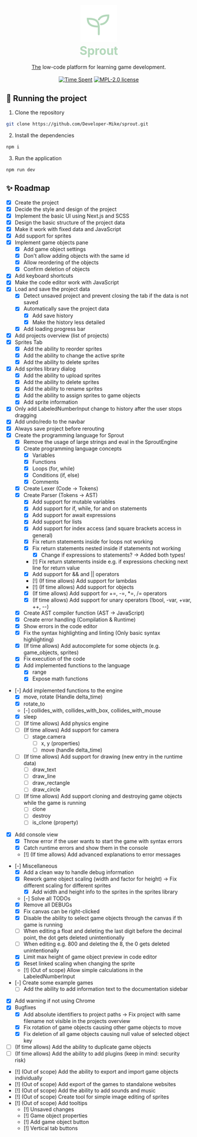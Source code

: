 <h3 align="center">
    <img alt="Logo" src="./public/sprout.svg" width="100">
    <br/>
    <font color="#b4d8bb" size="6em">Sprout</font>
</h3>

<p align="center">
    <u>The</u> low-code platform for learning game development.
    <br/><br/>
    <a href="#"><img src="https://img.shields.io/endpoint?url=https://wakapi.dev/api/compat/shields/v1/Developer-Mike/interval:all_time/project:sprout&label=Time%20Spent&style=for-the-badge&colorA=191f19&colorB=b4d8bb" alt="Time Spent"></a>
    <a href="./LICENSE"><img src="https://img.shields.io/static/v1.svg?label=License&message=MPL-2.0&style=for-the-badge&colorA=191f19&colorB=b4d8bb" alt="MPL-2.0 license"/></a>
</p>

## 🚀 Running the project
1. Clone the repository
```bash
git clone https://github.com/Developer-Mike/sprout.git
```
2. Install the dependencies
```bash
npm i
```
3. Run the application
```bash
npm run dev
```

## ✨ Roadmap
- [x] Create the project
- [x] Decide the style and design of the project
- [x] Implement the basic UI using Next.js and SCSS
- [x] Design the basic structure of the project data
- [x] Make it work with fixed data and JavaScript
- [x] Add support for sprites
- [x] Implement game objects pane
  - [x] Add game object settings
  - [x] Don't allow adding objects with the same id
  - [x] Allow reordering of the objects
  - [x] Confirm deletion of objects
- [x] Add keyboard shortcuts
- [x] Make the code editor work with JavaScript
- [x] Load and save the project data
  - [x] Detect unsaved project and prevent closing the tab if the data is not saved
  - [x] Automatically save the project data
    - [x] Add save history
    - [x] Make the history less detailed
  - [x] Add loading progress bar
- [x] Add projects overview (list of projects)
- [x] Sprites Tab
  - [x] Add the ability to reorder sprites
  - [x] Add the ability to change the active sprite
  - [x] Add the ability to delete sprites
- [x] Add sprites library dialog
  - [x] Add the ability to upload sprites
  - [x] Add the ability to delete sprites
  - [x] Add the ability to rename sprites
  - [x] Add the ability to assign sprites to game objects
  - [x] Add sprite information
- [x] Only add LabeledNumberInput change to history after the user stops dragging
- [x] Add undo/redo to the navbar
- [x] Always save project before rerouting
- [x] Create the programming language for Sprout
  - [x] Remove the usage of large strings and eval in the SproutEngine
  - [x] Create programming language concepts
    - [x] Variables
    - [x] Functions
    - [x] Loops (for, while)
    - [x] Conditions (if, else)
    - [x] Comments
  - [x] Create Lexer (Code -> Tokens)
  - [x] Create Parser (Tokens -> AST)
    - [x] Add support for mutable variables
    - [x] Add support for if, while, for and on statements
    - [x] Add support for await expressions
    - [x] Add support for lists
    - [x] Add support for index access (and square brackets access in general)
    - [x] Fix return statements inside for loops not working
    - [x] Fix return statements nested inside if statements not working
      - [x] Change if expressions to statements? -> Added both types!
    - [!] Fix return statements inside e.g. if expressions checking next line for return value
    - [x] Add support for && and || operators
    - [!] (If time allows) Add support for lambdas
    - [!] (If time allows) Add support for objects
    - [x] (If time allows) Add support for +=, -=, *=, /= operators
    - [x] (If time allows) Add support for unary operators (!bool, -var, +var, ++, --)
  - [x] Create AST compiler function (AST -> JavaScript)
  - [x] Create error handling (Compilation & Runtime)
  - [x] Show errors in the code editor
  - [x] Fix the syntax highlighting and linting (Only basic syntax highlighting)
  - [x] (If time allows) Add autocomplete for some objects (e.g. game_objects, sprites)
  - [x] Fix execution of the code
  - [x] Add implemented functions to the language
    - [x] range
    - [x] Expose math functions
- [-] Add implemented functions to the engine
  - [x] move, rotate (Handle delta_time)
  - [x] rotate_to
  - [-] collides_with, collides_with_box, collides_with_mouse
  - [x] sleep
  - [ ] (If time allows) Add physics engine
  - [ ] (If time allows) Add support for camera
    - [ ] stage.camera
      - [ ] x, y (properties)
      - [ ] move (handle delta_time)
  - [ ] (If time allows) Add support for drawing (new entry in the runtime data)
    - [ ] draw_text
    - [ ] draw_line
    - [ ] draw_rectangle
    - [ ] draw_circle
  - [ ] (If time allows) Add support cloning and destroying game objects while the game is running
    - [ ] clone
    - [ ] destroy
    - [ ] is_clone (property)
- [x] Add console view
  - [x] Throw error if the user wants to start the game with syntax errors
  - [x] Catch runtime errors and show them in the console
  - [!] (If time allows) Add advanced explanations to error messages
- [-] Miscellaneous
  - [x] Add a clean way to handle debug information
  - [x] Rework game object scaling (width and factor for height) -> Fix different scaling for different sprites
    - [x] Add width and height info to the sprites in the sprites library
  - [-] Solve all TODOs
  - [x] Remove all DEBUGs
  - [x] Fix canvas can be right-clicked
  - [x] Disable the ability to select game objects through the canvas if th game is running
  - [ ] When editing a float and deleting the last digit before the decimal point, the dot gets deleted unintentionally
  - [ ] When editing e.g. 800 and deleting the 8, the 0 gets deleted unintentionally
  - [x] Limit max height of game object preview in code editor
  - [x] Reset linked scaling when changing the sprite
  - [!] (Out of scope) Allow simple calculations in the LabeledNumberInput
- [-] Create some example games
  - [ ] Add the ability to add information text to the documentation sidebar
- [x] Add warning if not using Chrome
- [x] Bugfixes
  - [x] Add absolute identifiers to project paths -> Fix project with same filename not visible in the projects overview
  - [x] Fix rotation of game objects causing other game objects to move
  - [x] Fix deletion of all game objects causing null value of selected object key
- [ ] (If time allows) Add the ability to duplicate game objects
- [ ] (If time allows) Add the ability to add plugins (keep in mind: security risk)
- [!] (Out of scope) Add the ability to export and import game objects individually
- [!] (Out of scope) Add export of the games to standalone websites
- [!] (Out of scope) Add the ability to add sounds and music
- [!] (Out of scope) Create tool for simple image editing of sprites
- [!] (Out of scope) Add tooltips
  - [!] Unsaved changes
  - [!] Game object properties
  - [!] Add game object button
  - [!] Vertical tab buttons